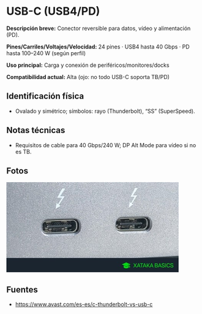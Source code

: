 
# USB-C (USB4/PD)

**Descripción breve:** Conector reversible para datos, vídeo y alimentación (PD).  

**Pines/Carriles/Voltajes/Velocidad:** 24 pines · USB4 hasta 40 Gbps · PD hasta 100–240 W (según perfil)  

**Uso principal:** Carga y conexión de periféricos/monitores/docks  

**Compatibilidad actual:** Alta (ojo: no todo USB-C soporta TB/PD)

## Identificación física
- Ovalado y simétrico; símbolos: rayo (Thunderbolt), “SS” (SuperSpeed).

## Notas técnicas
- Requisitos de cable para 40 Gbps/240 W; DP Alt Mode para vídeo si no es TB.

## Fotos
![USB-C](../../../assets/img/20-conectores_externos/USB-C_31.jpg "USB-C")

## Fuentes
- https://www.avast.com/es-es/c-thunderbolt-vs-usb-c

